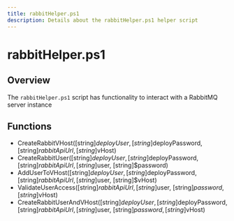 ```yaml
---
title: rabbitHelper.ps1
description: Details about the rabbitHelper.ps1 helper script
---
```


# rabbitHelper.ps1

## Overview

The `rabbitHelper.ps1` script has functionality to interact with a RabbitMQ server instance

## Functions

* CreateRabbitVHost([string]$deployUser, [string]$deployPassword, [string]$rabbitApiUrl, [string]$vHost)
* CreateRabbitUser([string]$deployUser, [string]$deployPassword, [string]$rabbitApiUrl, [string]$user, [string]$password)
* AddUserToVHost([string]$deployUser, [string]$deployPassword, [string]$rabbitApiUrl, [string]$user, [string]$vHost)
* ValidateUserAccess([string]$rabbitApiUrl, [string]$user, [string]$password, [string]$vHost)
* CreateRabbitUserAndVHost([string]$deployUser, [string]$deployPassword, [string]$rabbitApiUrl, [string]$user, [string]$password, [string]$vHost)
